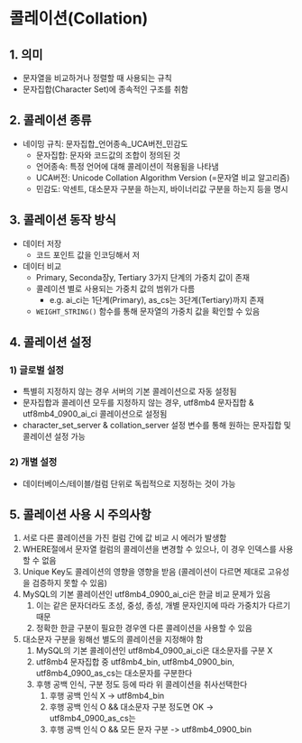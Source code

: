 # 콜레이션(Collation)

## 1. 의미
- 문자열을 비교하거나 정렬할 때 사용되는 규칙
- 문자집합(Character Set)에 종속적인 구조를 취함

## 2. 콜레이션 종류
- 네이밍 규칙: 문자집합_언어종속_UCA버전_민감도
  - 문자집합: 문자와 코드값의 조합이 정의된 것
  - 언어종속: 특정 언어에 대해 콜레이션이 적용됨을 나타냄
  - UCA버전: Unicode Collation Algorithm Version (=문자열 비교 알고리즘)
  - 민감도: 악센트, 대소문자 구분을 하는지, 바이너리값 구분을 하는지 등을 명시

## 3. 콜레이션 동작 방식
- 데이터 저장
  - 코드 포인트 값을 인코딩해서 저
- 데이터 비교
  - Primary, Seconda장y, Tertiary 3가지 단계의 가중치 값이 존재
  - 콜레이션 별로 사용되는 가중치 값의 범위가 다름
    - e.g. ai_ci는 1단계(Primary), as_cs는 3단계(Tertiary)까지 존재
  - `WEIGHT_STRING()` 함수를 통해 문자열의 가중치 값을 확인할 수 있음

## 4. 콜레이션 설정
### 1) 글로벌 설정
- 특별히 지정하지 않는 경우 서버의 기본 콜레이션으로 자동 설정됨
- 문자집합과 콜레이션 모두를 지정하지 않는 경우, utf8mb4 문자집합 & utf8mb4_0900_ai_ci 콜레이션으로 설정됨
- character_set_server & collation_server 설정 변수를 통해 원하는 문자집합 및 콜레이션 설정 가능
### 2) 개별 설정
- 데이터베이스/테이블/컬럼 단위로 독립적으로 지정하는 것이 가능


## 5. 콜레이션 사용 시 주의사항
1. 서로 다른 콜레이션을 가진 컬럼 간에 값 비교 시 에러가 발생함
2. WHERE절에서 문자열 컬럼의 콜레이션을 변경할 수 있으나, 이 경우 인덱스를 사용할 수 없음 
3. Unique Key도 콜레이션의 영향을 영향을 받음 (콜레이션이 다르면 제대로 고유성을 검증하지 못할 수 있음)
4. MySQL의 기본 콜레이션인 utf8mb4_0900_ai_ci은 한글 비교 문제가 있음 
   1. 이는 같은 문자더라도 초성, 중성, 종성, 개별 문자인지에 따라 가중치가 다르기 때문
   2. 정확한 한글 구분이 필요한 경우엔 다른 콜레이션을 사용할 수 있음
5. 대소문자 구분을 윙해선 별도의 콜레이션을 지정해야 함
   1. MySQL의 기본 콜레이션인 utf8mb4_0900_ai_ci은 대소문자를 구분 X
   2. utf8mb4 문자집합 중 utf8mb4_bin, utf8mb4_0900_bin, utf8mb4_0900_as_cs는 대소문자를 구분한다
   3. 후행 공백 인식, 구분 정도 등에 따라 위 콜레이션을 취사선택한다
      1. 후행 공백 인식 X -> utf8mb4_bin
      2. 후행 공백 인식 O && 대소문자 구분 정도면 OK -> utf8mb4_0900_as_cs는
      3. 후행 공백 인식 O && 모든 문자 구분 -> utf8mb4_0900_bin
